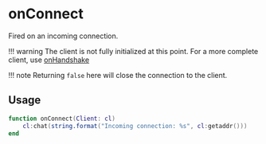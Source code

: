# onConnect

Fired on an incoming connection.

!!! warning
    The client is not fully initialized at this point. For a more complete client, use [onHandshake](/Lua/Events/onHandshake)

!!! note
    Returning ``false`` here will close the connection to the client. 

## Usage

```lua
function onConnect(Client: cl)
    cl:chat(string.format("Incoming connection: %s", cl:getaddr()))
end
```

